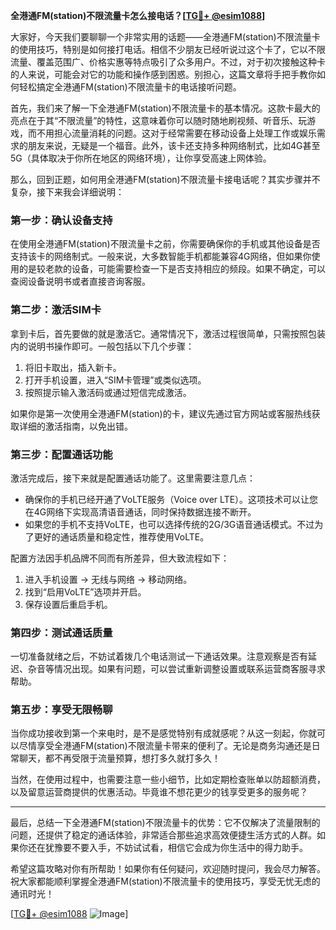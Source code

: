 **全港通FM(station)不限流量卡怎么接电话？[[TG💪+ @esim1088](https://t.me/s/esim1088)]**

大家好，今天我们要聊聊一个非常实用的话题——全港通FM(station)不限流量卡的使用技巧，特别是如何接打电话。相信不少朋友已经听说过这个卡了，它以不限流量、覆盖范围广、价格实惠等特点吸引了众多用户。不过，对于初次接触这种卡的人来说，可能会对它的功能和操作感到困惑。别担心，这篇文章将手把手教你如何轻松搞定全港通FM(station)不限流量卡的电话接听问题。

首先，我们来了解一下全港通FM(station)不限流量卡的基本情况。这款卡最大的亮点在于其“不限流量”的特性，这意味着你可以随时随地刷视频、听音乐、玩游戏，而不用担心流量消耗的问题。这对于经常需要在移动设备上处理工作或娱乐需求的朋友来说，无疑是一个福音。此外，该卡还支持多种网络制式，比如4G甚至5G（具体取决于你所在地区的网络环境），让你享受高速上网体验。

那么，回到正题，如何用全港通FM(station)不限流量卡接电话呢？其实步骤并不复杂，接下来我会详细说明：

### **第一步：确认设备支持**
在使用全港通FM(station)不限流量卡之前，你需要确保你的手机或其他设备是否支持该卡的网络制式。一般来说，大多数智能手机都能兼容4G网络，但如果你使用的是较老款的设备，可能需要检查一下是否支持相应的频段。如果不确定，可以查阅设备说明书或者直接咨询客服。

### **第二步：激活SIM卡**
拿到卡后，首先要做的就是激活它。通常情况下，激活过程很简单，只需按照包装内的说明书操作即可。一般包括以下几个步骤：
1. 将旧卡取出，插入新卡。
2. 打开手机设置，进入“SIM卡管理”或类似选项。
3. 按照提示输入激活码或通过短信完成激活。

如果你是第一次使用全港通FM(station)的卡，建议先通过官方网站或客服热线获取详细的激活指南，以免出错。

### **第三步：配置通话功能**
激活完成后，接下来就是配置通话功能了。这里需要注意几点：
- 确保你的手机已经开通了VoLTE服务（Voice over LTE）。这项技术可以让您在4G网络下实现高清语音通话，同时保持数据连接不断开。
- 如果您的手机不支持VoLTE，也可以选择传统的2G/3G语音通话模式。不过为了更好的通话质量和稳定性，推荐使用VoLTE。

配置方法因手机品牌不同而有所差异，但大致流程如下：
1. 进入手机设置 -> 无线与网络 -> 移动网络。
2. 找到“启用VoLTE”选项并开启。
3. 保存设置后重启手机。

### **第四步：测试通话质量**
一切准备就绪之后，不妨试着拨几个电话测试一下通话效果。注意观察是否有延迟、杂音等情况出现。如果有问题，可以尝试重新调整设置或联系运营商客服寻求帮助。

### **第五步：享受无限畅聊**
当你成功接收到第一个来电时，是不是感觉特别有成就感呢？从这一刻起，你就可以尽情享受全港通FM(station)不限流量卡带来的便利了。无论是商务沟通还是日常聊天，都不再受限于流量预算，想打多久就打多久！

当然，在使用过程中，也需要注意一些小细节，比如定期检查账单以防超额消费，以及留意运营商提供的优惠活动。毕竟谁不想花更少的钱享受更多的服务呢？

---

最后，总结一下全港通FM(station)不限流量卡的优势：它不仅解决了流量限制的问题，还提供了稳定的通话体验，非常适合那些追求高效便捷生活方式的人群。如果你还在犹豫要不要入手，不妨试试看，相信它会成为你生活中的得力助手。

希望这篇攻略对你有所帮助！如果你有任何疑问，欢迎随时提问，我会尽力解答。祝大家都能顺利掌握全港通FM(station)不限流量卡的使用技巧，享受无忧无虑的通讯时光！

[[TG💪+ @esim1088](https://t.me/s/esim1088) ![Image](https://i.postimg.cc/4NQfJmqS/Snipaste-2025-05-13-00-14-12.png)]